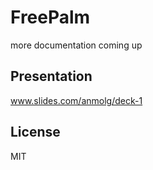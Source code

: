 
# FreePalm


more documentation coming up

## Presentation
www.slides.com/anmolg/deck-1


## License
MIT 
